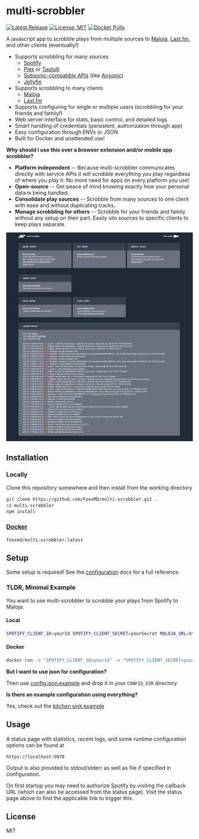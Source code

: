 # multi-scrobbler

[![Latest Release](https://img.shields.io/github/v/release/foxxmd/multi-scrobbler)](https://github.com/FoxxMD/multi-scrobbler/releases)
[![License: MIT](https://img.shields.io/badge/License-MIT-yellow.svg)](https://opensource.org/licenses/MIT)
[![Docker Pulls](https://img.shields.io/docker/pulls/foxxmd/multi-scrobbler)](https://hub.docker.com/r/foxxmd/multi-scrobbler)

A javascript app to scrobble plays from multiple sources to [Maloja](https://github.com/krateng/maloja), [Last.fm](https://www.last.fm), and other clients (eventually!)

* Supports scrobbling for many sources
  * [Spotify](/docs/configuration.md#spotify)
  * [Plex](/docs/configuration.md#plex) or [Tautulli](/docs/configuration.md#tautulli)
  * [Subsonic-compatible APIs](/docs/configuration.md#subsonic) (like [Airsonic](https://airsonic.github.io/))
  * [Jellyfin](/docs/configuration.md#jellyfin)
* Supports scrobbling to many clients
  * [Maloja](/docs/configuration.md#maloja)
  * [Last.fm](/docs/configuration.md#lastfm)
* Supports configuring for single or multiple users (scrobbling for your friends and family!)
* Web server interface for stats, basic control, and detailed logs
* Smart handling of credentials (persistent, authorization through app)
* Easy configuration through ENVs or JSON
* Built for Docker and unattended use!

**Why should I use this over a browser extension and/or mobile app scrobbler?**

* **Platform independent** -- Because multi-scrobbler communicates directly with service APIs it will scrobble everything you play regardless of where you play it. No more need for apps on every platform you use!
* **Open-source** -- Get peace of mind knowing exactly how your personal data is being handled.
* **Consolidate play sources** -- Scrobble from many sources to one client with ease and without duplicating tracks.
* **Manage scrobbling for others** -- Scrobble for your friends and family without any setup on their part. Easily silo sources to specific clients to keep plays separate.

<img src="/assets/status-ui.jpg" width="800">

## Installation


### Locally

Clone this repository somewhere and then install from the working directory

```bash
git clone https://github.com/FoxxMD/multi-scrobbler.git .
cd multi-scrobbler
npm install
```

### [Docker](https://hub.docker.com/r/foxxmd/multi-scrobbler)

```
foxxmd/multi-scrobbler:latest
```

## Setup

Some setup is required! See the [configuration](docs/configuration.md) docs for a full reference.

### TLDR, Minimal Example

You want to use multi-scrobbler to scrobble your plays from Spotify to Maloja:

#### Local
```bash
SPOTIFY_CLIENT_ID=yourId SPOTIFY_CLIENT_SECRET=yourSecret MALOJA_URL=http://domain.tld MALOJA_API_KEY=1234 node index.js
```

#### Docker

```bash
docker run -e "SPOTIFY_CLIENT_ID=yourId" -e "SPOTIFY_CLIENT_SECRET=yourSecret" -e "MALOJA_URL=http://domain.tld" -e "MALOJA_API_KEY=1234" -v /path/on/host/config:/home/node/app/config foxxmd/multi-scrobbler
```

**But I want to use json for configuration?**

Then use [config.json.example](/config/config.json.example) and drop it in your `CONFIG_DIR` directory

**Is there an example configuration using everything?**

Yes, check out the [kitchen sink example](/docs/kitchensink.md)

## Usage

A status page with statistics, recent logs, and some runtime configuration options can be found at

```
https://localhost:9078
```
Output is also provided to stdout/stderr as well as file if specified in configuration.

On first startup you may need to authorize Spotify by visiting the callback URL (which can also be accessed from the status page). Visit the status page above to find the applicable link to trigger this.

## License

MIT

